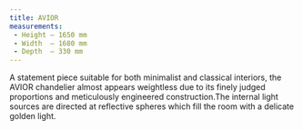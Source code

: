 ```yaml
---
title: AVIOR
measurements:
 - Height — 1650 mm
 - Width  — 1680 mm
 - Depth  — 330 mm
---
```


A statement piece suitable for both minimalist and classical interiors, the AVIOR chandelier almost appears weightless due to its finely judged proportions and meticulously engineered construction.The internal light sources are directed at reflective spheres which fill the room with a delicate golden light.
